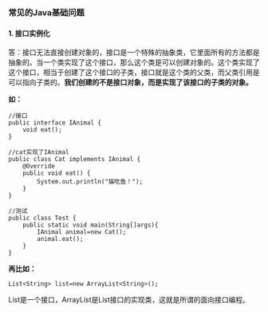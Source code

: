 ### **常见的Java基础问题**

#### **1. 接口实例化**
答：接口无法直接创建对象的，接口是一个特殊的抽象类，它里面所有的方法都是抽象的。当一个类实现了这个接口，那么这个类是可以创建对象的。这个类实现了这个接口，相当于创建了这个接口的子类，接口就是这个类的父类，而父类引用是可以指向子类的。**我们创建的不是接口对象，而是实现了该接口的子类的对象。**

**如：**

```
//接口
public interface IAnimal {
    void eat();
}

//cat实现了IAnimal
public class Cat implements IAnimal {
    @Override
    public void eat() {
        System.out.println("猫吃鱼！");
    }
}

//测试
public class Test {
    public static void main(String[]args){
        IAnimal animal=new Cat();
        animal.eat();
    }
}

```

**再比如：**

```
List<String> list=new ArrayList<String>(); 
```

List是一个接口，ArrayList是List接口的实现类，这就是所谓的面向接口编程。

